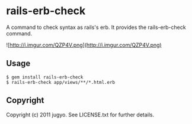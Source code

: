 rails-erb-check
====

A command to check syntax as rails's erb.
It provides the rails-erb-check command.

![http://i.imgur.com/QZP4V.png](http://i.imgur.com/QZP4V.png)

Usage
----

    $ gem install rails-erb-check
    $ rails-erb-check app/views/**/*.html.erb

Copyright
----

Copyright (c) 2011 jugyo. See LICENSE.txt for further details.